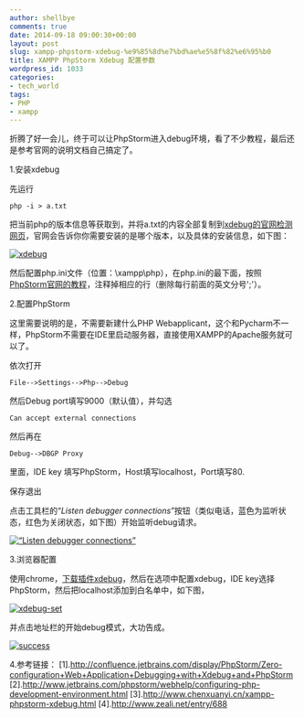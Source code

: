 ```yaml
---
author: shellbye
comments: true
date: 2014-09-18 09:00:30+00:00
layout: post
slug: xampp-phpstorm-xdebug-%e9%85%8d%e7%bd%ae%e5%8f%82%e6%95%b0
title: XAMPP PhpStorm Xdebug 配置参数
wordpress_id: 1033
categories:
- tech_world
tags:
- PHP
- xampp
---
```


折腾了好一会儿，终于可以让PhpStorm进入debug环境，看了不少教程，最后还是参考官网的说明文档自己搞定了。



1.安装xdebug

先运行
    
    php -i > a.txt

把当前php的版本信息等获取到，并将a.txt的内容全部复制到[xdebug的官网检测网页](http://xdebug.org/wizard.php)，官网会告诉你你需要安装的是哪个版本，以及具体的安装信息，如下图：

[![xdebug](http://www.shellbye.com/blog/wp-content/uploads/2014/09/QQ截图20140918162042-300x111.jpg)](http://www.shellbye.com/blog/wp-content/uploads/2014/09/QQ截图20140918162042.jpg)

然后配置php.ini文件（位置：\xampp\php），在php.ini的最下面，按照[PhpStorm官网的教程](http://www.jetbrains.com/phpstorm/webhelp/configuring-xdebug.html)，注释掉相应的行（删除每行前面的英文分号';'）。



2.配置PhpStorm

这里需要说明的是，不需要新建什么PHP Webapplicant，这个和Pycharm不一样，PhpStorm不需要在IDE里启动服务器，直接使用XAMPP的Apache服务就可以了。

依次打开
    
    File-->Settings-->Php-->Debug

然后Debug port填写9000（默认值），并勾选
    
    Can accept external connections 



然后再在
    
    Debug-->DBGP Proxy

里面，IDE key 填写PhpStorm，Host填写localhost，Port填写80.

保存退出

点击工具栏的“_Listen debugger connections_”按钮（类似电话，蓝色为监听状态，红色为关闭状态，如下图）开始监听debug请求。

[![“Listen debugger connections”](http://www.shellbye.com/blog/wp-content/uploads/2014/09/1-300x44.jpg)](http://www.shellbye.com/blog/wp-content/uploads/2014/09/1.jpg)



3.浏览器配置

使用chrome，[下载插件xdebug](https://chrome.google.com/webstore/detail/xdebug-helper/eadndfjplgieldjbigjakmdgkmoaaaoc?hl=en)，然后在选项中配置xdebug，IDE key选择PhpStorm，然后把localhost添加到白名单中，如下图，

[![xdebug-set](http://www.shellbye.com/blog/wp-content/uploads/2014/09/11-189x300.jpg)](http://www.shellbye.com/blog/wp-content/uploads/2014/09/11.jpg)

并点击地址栏的开始debug模式，大功告成。

[![success](http://www.shellbye.com/blog/wp-content/uploads/2014/09/12-300x59.jpg)](http://www.shellbye.com/blog/wp-content/uploads/2014/09/12.jpg)



4.参考链接：
[1].http://confluence.jetbrains.com/display/PhpStorm/Zero-configuration+Web+Application+Debugging+with+Xdebug+and+PhpStorm
[2].http://www.jetbrains.com/phpstorm/webhelp/configuring-php-development-environment.html
[3].http://www.chenxuanyi.cn/xampp-phpstorm-xdebug.html
[4].http://www.zeali.net/entry/688


